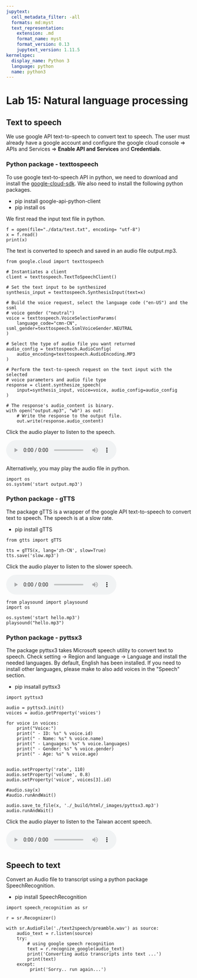 ```yaml
---
jupytext:
  cell_metadata_filter: -all
  formats: md:myst
  text_representation:
    extension: .md
    format_name: myst
    format_version: 0.13
    jupytext_version: 1.11.5
kernelspec:
  display_name: Python 3
  language: python
  name: python3
---
```


# Lab 15: Natural language processing

## Text to speech

We use google API text-to-speech to convert text to speech. The user must already have a google account and configure the google cloud console => APIs and Services => **Enable API and Services** and **Credentials**.

### Python package - texttospeech
To use google text-to-speech API in python, we need to download and install the [google-cloud-sdk](https://cloud.google.com/sdk/docs/). We also need to install the following python packages. 

- pip install google-api-python-client
- pip install os

We first read the input text file in python.

```{code-cell}
f = open(file="./data/test.txt", encoding= "utf-8")
x = f.read()
print(x)
```

The text is converted to speech and saved in an audio file output.mp3.

```{code-cell}
from google.cloud import texttospeech

# Instantiates a client
client = texttospeech.TextToSpeechClient()

# Set the text input to be synthesized
synthesis_input = texttospeech.SynthesisInput(text=x)

# Build the voice request, select the language code ("en-US") and the ssml
# voice gender ("neutral")
voice = texttospeech.VoiceSelectionParams(
    language_code="cmn-CN", ssml_gender=texttospeech.SsmlVoiceGender.NEUTRAL
)

# Select the type of audio file you want returned
audio_config = texttospeech.AudioConfig(
    audio_encoding=texttospeech.AudioEncoding.MP3
)

# Perform the text-to-speech request on the text input with the selected
# voice parameters and audio file type
response = client.synthesize_speech(
    input=synthesis_input, voice=voice, audio_config=audio_config
)

# The response's audio_content is binary.
with open("output.mp3", "wb") as out:
    # Write the response to the output file.
    out.write(response.audio_content)

```

Click the audio player to listen to the speech.

<audio controls>
  <source src="_images/output.mp3" type="audio/mpeg">
  Your browser does not support the audio element.
</audio>

Alternatively, you may play the audio file in python.
```{code}
import os
os.system('start output.mp3')
```

### Python package - gTTS
The package gTTS is a wrapper of the google API text-to-speech to convert text to speech. The speech is at a slow rate.

- pip install gTTS

```{code-cell}
from gtts import gTTS

tts = gTTS(x, lang='zh-CN', slow=True)
tts.save('slow.mp3')
```

Click the audio player to listen to the slower speech.

<audio controls>
  <source src="_images/slow.mp3" type="audio/mpeg">
  Your browser does not support the audio element.
</audio>

```{code}
from playsound import playsound
import os

os.system('start hello.mp3')
playsound("hello.mp3")
```

### Python package - pyttsx3
The package pyttsx3 takes Microsoft speech utility to convert text to speech. Check setting -> Region and language -> Language and install the needed languages. By default, English has been installed. If you need to install other languages, please make to also add voices in the "Speech" section.

- pip insatall pyttsx3

```{code-cell}
import pyttsx3

audio = pyttsx3.init()  
voices = audio.getProperty('voices') 

for voice in voices:
    print("Voice:")
    print(" - ID: %s" % voice.id)
    print(" - Name: %s" % voice.name)
    print(" - Languages: %s" % voice.languages)
    print(" - Gender: %s" % voice.gender)
    print(" - Age: %s" % voice.age)


audio.setProperty('rate', 110)
audio.setProperty('volume', 0.8)
audio.setProperty('voice', voices[3].id)

#audio.say(x)
#audio.runAndWait()

audio.save_to_file(x, './_build/html/_images/pyttsx3.mp3')
audio.runAndWait()
```

Click the audio player to listen to the Taiwan accent speech.

<audio controls>
  <source src="_images/pyttsx3.mp3" type="audio/mpeg">
  Your browser does not support the audio element.
</audio>

## Speech to text
Convert an Audio file to transcript using a python package SpeechRecognition.

- pip install SpeechRecognition

```{code-cell}
import speech_recognition as sr

r = sr.Recognizer()

with sr.AudioFile('./text2speech/preamble.wav') as source:
    audio_text = r.listen(source)
    try:    
        # using google speech recognition
        text = r.recognize_google(audio_text)
        print('Converting audio transcripts into text ...')
        print(text)
    except:
         print('Sorry.. run again...')